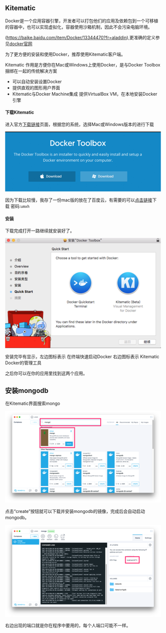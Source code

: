 ## Kitematic 


Docker是一个应用容器引擎，开发者可以打包他们的应用及依赖包到一个可移植的容器中，也可以实现虚拟化，容器使用沙箱机制，因此不会污染电脑环境。

(https://baike.baidu.com/item/Docker/13344470?fr=aladdin),更准确的定义参见[docker官网](https://www.docker.com/#/production)

为了更方便的安装和使用Docker，推荐使用Kitematic客户端。

Kitematic 作用是方便你在Mac或Windows上使用Docker，是与Docker Toolbox捆绑在一起的传统解决方案

- 可以自动安装设置Docker
- 提供直观的图形用户界面
- Kitematic与Docker Machine集成 提供VirtualBox VM，在本地安装Docker引擎

#### 下载Kitematic
进入官方[下载链接](https://www.docker.com/products/docker-toolbox)页面，根据您的系统，选择Mac或Windows版本的进行下载

 ![](/assets/install-mongodb-1.png)

因为下载比较慢，我存了一份mac版的放在了百度云，有需要的可以[点击链接](http://pan.baidu.com/s/1dFtms0L)下载 密码:`umxh`

#### 安装

下载完成打开一路继续就安装好了。
 
 ![](/assets/install-mongodb-2.png)

 安装完毕有显示，左边图标表示 在终端快速启动Docker 右边图标表示 Kitematic Docker的管理工具

 之后你可以在你的应用里找到这两个应用。

## 安装mongodb

在Kitematic界面搜索mongo

 ![](/assets/install-mongodb-4.png)

 点击“create”按钮就可以下载并安装mongodb的镜像，完成后会自动启动mongodb。


 ![](/assets/install-mongodb-5.png)

 右边出现的端口就是你在程序中要用的，每个人端口可能不一样。

